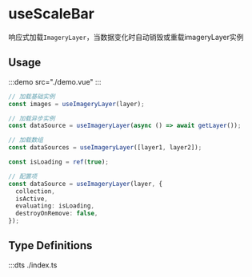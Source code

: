 # useScaleBar

响应式加载`ImageryLayer`，当数据变化时自动销毁或重载imageryLayer实例

## Usage

:::demo src="./demo.vue"
:::

```ts
// 加载基础实例
const images = useImageryLayer(layer);

// 加载异步实例
const dataSource = useImageryLayer(async () => await getLayer());

// 加载数组
const dataSources = useImageryLayer([layer1, layer2]);

const isLoading = ref(true);

// 配置项
const dataSource = useImageryLayer(layer, {
  collection,
  isActive,
  evaluating: isLoading,
  destroyOnRemove: false,
});
```

## Type Definitions

:::dts ./index.ts

